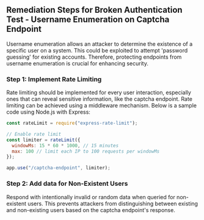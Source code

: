 

## Remediation Steps for Broken Authentication Test - Username Enumeration on Captcha Endpoint
Username enumeration allows an attacker to determine the existence of a specific user on a system. This could be exploited to attempt 'password guessing' for existing accounts. Therefore, protecting endpoints from username enumeration is crucial for enhancing security.

### Step 1: Implement Rate Limiting
Rate limiting should be implemented for every user interaction, especially ones that can reveal sensitive information, like the captcha endpoint. Rate limiting can be achieved using a middleware mechanism. Below is a sample code using Node.js with Express:

```javascript
const rateLimit = require("express-rate-limit");

// Enable rate limit
const limiter = rateLimit({
  windowMs: 15 * 60 * 1000, // 15 minutes
  max: 100 // limit each IP to 100 requests per windowMs
});

app.use("/captcha-endpoint", limiter);
```

### Step 2: Add data for Non-Existent Users
Respond with intentionally invalid or random data when queried for non-existent users. This prevents attackers from distinguishing between existing and non-existing users based on the captcha endpoint's response.

